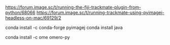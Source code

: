 <!-- conda install mamba -n base -c conda-forge
mamba create -n pyimagej -c conda-forge pyimagej openjdk=8
conda activate pyimagej -->

https://forum.image.sc/t/running-the-fiji-trackmate-plugin-from-python/68066
https://forum.image.sc/t/running-trackmate-using-pyimagej-headless-on-mac/69129/2

conda install -c conda-forge pyimagej
conda install java

conda install -c ome omero-py